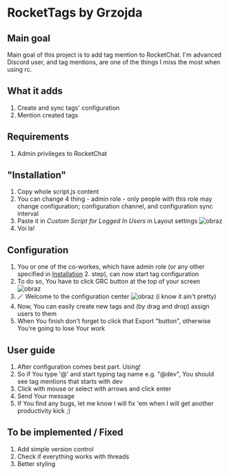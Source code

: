 # RocketTags by Grzojda

## Main goal
Main goal of this project is to add tag mention to RocketChat. I'm advanced Discord user, and tag mentions, are one of the things I miss the most when using rc.

## What it adds
1. Create and sync tags' configuration
2. Mention created tags

## Requirements
1. Admin privileges to RocketChat

## "Installation"
1. Copy whole script.js content
2. You can change 4 thing - admin role - only people with this role may change configuration; configuration channel, and configuration sync interval
3. Paste it in *Custom Script for Logged In Users* in Layout settings ![obraz](https://github.com/GrzegorzWalewski/rocketTags/assets/25950627/f815b4a9-5870-4206-848a-30cd9a97cded)
4. Voi la!

## Configuration
1. You or one of the co-workes, which have admin role (or any other specified in [Installation](#-installation-) 2. step), can now start tag configuration
2. To do so, You have to click GRC button at the top of your screen ![obraz](https://github.com/GrzegorzWalewski/rocketTags/assets/25950627/1cd11f98-ad78-4c35-9758-01e44cba910b)
3. 🪄 Welcome to the configuration center ![obraz](https://github.com/GrzegorzWalewski/rocketTags/assets/25950627/2233fb4a-468a-41cc-b3bb-d25c260011b4) (i know it ain't pretty)
4. Now, You can easily create new tags and (by drag and drop) assign users to them
5. When You finish don't forget to click that Export "button", otherwise You're going to lose Your work

## User guide
1. After configuration comes best part. Using!
2. So if You type '@' and start typing tag name e.g. "@dev", You should see tag mentions that starts with dev
3. Click with mouse or select with arrows and click enter
4. Send Your message
5. If You find any bugs, let me know I will fix 'em when I will get another productivity kick ;)

## To be implemented / Fixed
1. Add simple version control
2. Check if everything works with threads
3. Better styling

